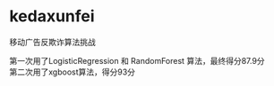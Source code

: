 # kedaxunfei
移动广告反欺诈算法挑战

第一次用了LogisticRegression 和 RandomForest 算法，最终得分87.9分  
第二次用了xgboost算法，得分93分
